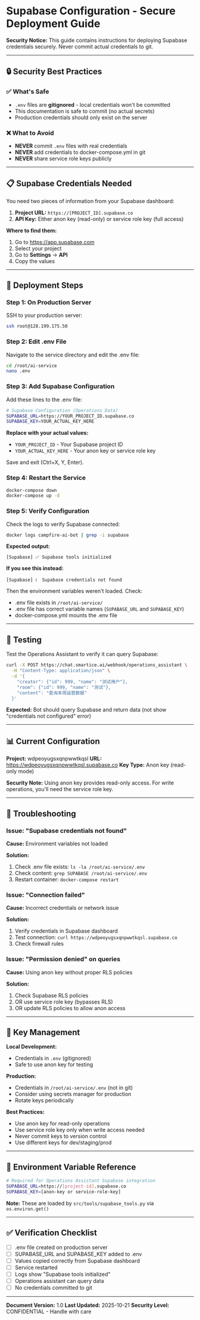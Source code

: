 # Supabase Configuration - Secure Deployment Guide

**Security Notice:** This guide contains instructions for deploying Supabase credentials securely. Never commit actual credentials to git.

---

## 🔒 Security Best Practices

### ✅ What's Safe
- `.env` files are **gitignored** - local credentials won't be committed
- This documentation is safe to commit (no actual secrets)
- Production credentials should only exist on the server

### ❌ What to Avoid
- **NEVER** commit `.env` files with real credentials
- **NEVER** add credentials to docker-compose.yml in git
- **NEVER** share service role keys publicly

---

## 📋 Supabase Credentials Needed

You need two pieces of information from your Supabase dashboard:

1. **Project URL:** `https://[PROJECT_ID].supabase.co`
2. **API Key:** Either anon key (read-only) or service role key (full access)

**Where to find them:**
1. Go to https://app.supabase.com
2. Select your project
3. Go to **Settings** → **API**
4. Copy the values

---

## 🚀 Deployment Steps

### Step 1: On Production Server

SSH to your production server:

```bash
ssh root@128.199.175.50
```

### Step 2: Edit .env File

Navigate to the service directory and edit the .env file:

```bash
cd /root/ai-service
nano .env
```

### Step 3: Add Supabase Configuration

Add these lines to the .env file:

```bash
# Supabase Configuration (Operations Data)
SUPABASE_URL=https://YOUR_PROJECT_ID.supabase.co
SUPABASE_KEY=YOUR_ACTUAL_KEY_HERE
```

**Replace with your actual values:**
- `YOUR_PROJECT_ID` - Your Supabase project ID
- `YOUR_ACTUAL_KEY_HERE` - Your anon key or service role key

Save and exit (Ctrl+X, Y, Enter).

### Step 4: Restart the Service

```bash
docker-compose down
docker-compose up -d
```

### Step 5: Verify Configuration

Check the logs to verify Supabase connected:

```bash
docker logs campfire-ai-bot | grep -i supabase
```

**Expected output:**
```
[Supabase] ✅ Supabase tools initialized
```

**If you see this instead:**
```
[Supabase] ℹ️  Supabase credentials not found
```

Then the environment variables weren't loaded. Check:
- .env file exists in `/root/ai-service/`
- .env file has correct variable names (`SUPABASE_URL` and `SUPABASE_KEY`)
- docker-compose.yml mounts the .env file

---

## 🧪 Testing

Test the Operations Assistant to verify it can query Supabase:

```bash
curl -X POST https://chat.smartice.ai/webhook/operations_assistant \
  -H "Content-Type: application/json" \
  -d '{
    "creator": {"id": 999, "name": "测试用户"},
    "room": {"id": 999, "name": "测试"},
    "content": "查询本周运营数据"
  }'
```

**Expected:** Bot should query Supabase and return data (not show "credentials not configured" error)

---

## 📊 Current Configuration

**Project:** wdpeoyugsxqnpwwtkqsl
**URL:** https://wdpeoyugsxqnpwwtkqsl.supabase.co
**Key Type:** Anon key (read-only mode)

**Security Note:** Using anon key provides read-only access. For write operations, you'll need the service role key.

---

## 🔧 Troubleshooting

### Issue: "Supabase credentials not found"

**Cause:** Environment variables not loaded

**Solution:**
1. Check .env file exists: `ls -la /root/ai-service/.env`
2. Check content: `grep SUPABASE /root/ai-service/.env`
3. Restart container: `docker-compose restart`

### Issue: "Connection failed"

**Cause:** Incorrect credentials or network issue

**Solution:**
1. Verify credentials in Supabase dashboard
2. Test connection: `curl https://wdpeoyugsxqnpwwtkqsl.supabase.co`
3. Check firewall rules

### Issue: "Permission denied" on queries

**Cause:** Using anon key without proper RLS policies

**Solution:**
1. Check Supabase RLS policies
2. OR use service role key (bypasses RLS)
3. OR update RLS policies to allow anon access

---

## 🔐 Key Management

**Local Development:**
- Credentials in `.env` (gitignored)
- Safe to use anon key for testing

**Production:**
- Credentials in `/root/ai-service/.env` (not in git)
- Consider using secrets manager for production
- Rotate keys periodically

**Best Practices:**
- Use anon key for read-only operations
- Use service role key only when write access needed
- Never commit keys to version control
- Use different keys for dev/staging/prod

---

## 📝 Environment Variable Reference

```bash
# Required for Operations Assistant Supabase integration
SUPABASE_URL=https://[project-id].supabase.co
SUPABASE_KEY=[anon-key or service-role-key]
```

**Note:** These are loaded by `src/tools/supabase_tools.py` via `os.environ.get()`

---

## ✅ Verification Checklist

- [ ] .env file created on production server
- [ ] SUPABASE_URL and SUPABASE_KEY added to .env
- [ ] Values copied correctly from Supabase dashboard
- [ ] Service restarted
- [ ] Logs show "Supabase tools initialized"
- [ ] Operations assistant can query data
- [ ] No credentials committed to git

---

**Document Version:** 1.0
**Last Updated:** 2025-10-21
**Security Level:** CONFIDENTIAL - Handle with care
